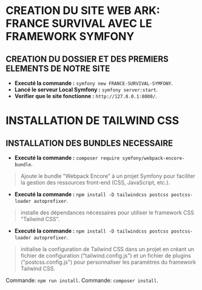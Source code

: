 # CREATION DU SITE WEB ARK: FRANCE SURVIVAL AVEC LE FRAMEWORK SYMFONY #

## CREATION DU DOSSIER ET DES PREMIERS ELEMENTS DE NOTRE SITE #
- __Executé la commande :__ `symfony new FRANCE-SURVIVAL-SYMFONY`.
- __Lancé le serveur Local Symfony :__ `symfony server:start`.
- __Verifier que le site fonctionne :__ `http://127.0.0.1:8000/`.

# INSTALLATION DE TAILWIND CSS #
## INSTALLATION DES BUNDLES NECESSAIRE ##
- __Executé la commande :__ `composer require symfony/webpack-encore-bundle`.
> Ajoute le bundle "Webpack Encore" à un projet Symfony pour faciliter la gestion des ressources front-end (CSS, JavaScript, etc.).

- __Executé la commande :__ `npm install -D tailwindcss postcss postcss-loader autoprefixer`.
> installe des dépendances nécessaires pour utiliser le framework CSS "Tailwind CSS".

- __Executé la commande :__ `npm install -D tailwindcss postcss postcss-loader autoprefixer`.
>  initialise la configuration de Tailwind CSS dans un projet en créant un fichier de configuration ("tailwind.config.js") et un fichier de plugins ("postcss.config.js") pour personnaliser les paramètres du framework Tailwind CSS.



Commande: `npm run install`.
Commande: `composer install`.